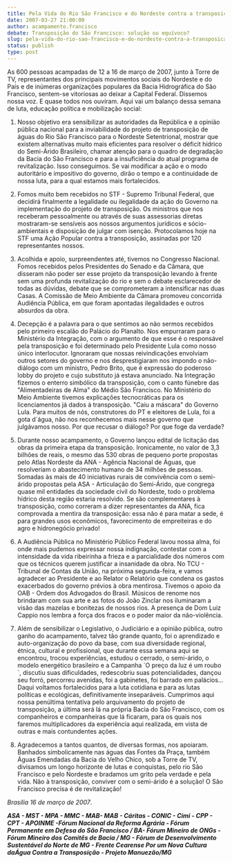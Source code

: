 ```yaml
---
title: Pela Vida do Rio São Francisco e do Nordeste contra a transposição. 
date: 2007-03-27 21:00:00
author: acampamento.francisco
debate: Transposição do São Francisco: solução ou equívoco?  
slug: pela-vida-do-rio-sao-francisco-e-do-nordeste-contra-a-transposicao
status: publish 
type: post
---
```


  
  
As 600 pessoas acampadas de 12 a 16 de março de 2007, junto à Torre de TV, representantes dos principais movimentos sociais do Nordeste e do País e de inúmeras organizações populares da Bacia Hidrográfica do São Francisco, sentem-se vitoriosas ao deixar a Capital Federal. Dissemos nossa voz. E quase todos nos ouviram. Aqui vai um balanço dessa semana de luta, educação política e mobilização social:  
  
  
1. Nosso objetivo era sensibilizar as autoridades da República e a opinião pública nacional para a inviabilidade do projeto de transposição de águas do Rio São Francisco para o Nordeste Setentrional, mostrar que existem alternativas muito mais eficientes para resolver o déficit hídrico do Semi-Árido Brasileiro, chamar atenção para o quadro de degradação da Bacia do São Francisco e para a insuficiência do atual programa de revitalização. Isso conseguimos. Se vai modificar a ação e o modo autoritário e impositivo do governo, dirão o tempo e a continuidade de nossa luta, para a qual estamos mais fortalecidos.  
  
  
2. Fomos muito bem recebidos no STF - Supremo Tribunal Federal, que decidirá finalmente a legalidade ou ilegalidade da ação do Governo na implementação do projeto de transposição. Os ministros que nos receberam pessoalmente ou através de suas assessorias diretas mostraram-se sensíveis aos nossos argumentos jurídicos e sócio-ambientais e disposição de julgar com isenção. Protocolamos hoje na STF uma Ação Popular contra a transposição, assinadas por 120 representantes nossos.   
  
  
3. Acolhida e apoio, surpreendentes até, tivemos no Congresso Nacional. Fomos recebidos pelos Presidentes do Senado e da Câmara, que disseram não poder ser esse projeto da transposição levando à frente sem uma profunda revitalização do rio e sem o debate esclarecedor de todas as dúvidas, debate que se comprometeram a intensificar nas duas Casas. A Comissão de Meio Ambiente da Câmara promoveu concorrida Audiência Pública, em que foram apontadas ilegalidades e outros absurdos da obra.  
  
  
4. Decepção é a palavra para o que sentimos ao não sermos recebidos pelo primeiro escalão do Palácio do Planalto. Nos empurraram para o Ministério da Integração, com o argumento de que esse é o responsável pela transposição e foi determinado pelo Presidente Lula como nosso único interlocutor. Ignoraram que nossas reivindicações envolviam outros setores do governo e nos desprestigiaram nos impondo o não-diálogo com um ministro, Pedro Brito, que é expressão do poderoso lobby do projeto e cujo substituto já estava anunciado. Na Integração fizemos o enterro simbólico da transposição, com o canto fúnebre das "Alimentadeiras de Alma" do Médio São Francisco. No Ministério do Meio Ambiente tivemos explicações tecnocráticas para os licenciamentos já dados à transposição. "Caiu a máscara" do Governo Lula. Para muitos de nós, construtores do PT e eleitores de Lula, foi a gota d´água, não nos reconhecemos mais nesse governo que julgávamos nosso. Por que recusar o diálogo? Por que foge da verdade?  
  
  
5. Durante nosso acampamento, o Governo lançou edital de licitação das obras da primeira etapa da transposição. Ironicamente, no valor de 3,3 bilhões de reais, o mesmo das 530 obras de pequeno porte propostas pelo Atlas Nordeste da ANA - Agência Nacional de Águas, que resolveriam o abastecimento humano de 34 milhões de pessoas. Somadas às mais de 40 iniciativas rurais de convivência com o semi-árido propostas pela ASA - Articulação do Semi-Árido, que congrega quase mil entidades da sociedade civil do Nordeste, todo o problema hídrico desta região estaria resolvido. Se são complementares à transposição, como correram a dizer representantes da ANA, fica comprovada a mentira da transposição: essa não é para matar a sede, é para grandes usos econômicos, favorecimento de empreiteiras e do agro e hidronegócio privado!   
  
  
6. A Audiência Pública no Ministério Público Federal lavou nossa alma, foi onde mais pudemos expressar nossa indignação, contestar com a intensidade da vida ribeirinha a frieza e a parcialidade dos números com que os técnicos querem justificar a insanidade da obra. No TCU - Tribunal de Contas da União, na próxima segunda-feira, e vamos agradecer ao Presidente e ao Relator o Relatório que condena os gastos exacerbados do governo prévios à obra mentirosa. Tivemos o apoio da OAB - Ordem dos Advogados do Brasil. Músicos de renome nos brindaram com sua arte e as fotos do João Zinclar nos iluminaram a visão das mazelas e bonitezas de nossos rios. A presença de Dom Luiz Cappio nos lembra a força dos fracos e o poder maior da não-violência.   
  
  
7. Além de sensibilizar o Legislativo, o Judiciário e a opinião pública, outro ganho do acampamento, talvez tão grande quanto, foi o aprendizado e auto-organização do povo da base, com sua diversidade regional, étnica, cultural e profissional, que durante essa semana aqui se encontrou, trocou experiências, estudou o cerrado, o semi-árido, o modelo energético brasileiro e a Campanha ´O preço da luz é um roubo´, discutiu suas dificuldades, redescobriu suas potencialidades, dançou seu forró, percorreu avenidas, foi a gabinetes, foi barrado em palácios... Daqui voltamos fortalecidos para a luta cotidiana e para as lutas políticas e ecológicas, definitivamente inseparáveis. Cumprimos aqui nossa penúltima tentativa pelo arquivamento do projeto de transposição, a última será lá na própria Bacia do São Francisco, com os companheiros e companheiras que lá ficaram, para os quais nos faremos multiplicadores da experiência aqui realizada, em vista de outras e mais contundentes ações.  
  
  
8. Agradecemos a tantos quantos, de diversas formas, nos apoiaram. Banhados simbolicamente nas águas das Fontes da Praça, também Águas Emendadas da Bacia do Velho Chico, sob a Torre de TV, divisamos um longo horizonte de lutas e conquistas, pelo rio São Francisco e pelo Nordeste e bradamos um grito pela verdade e pela vida. Não à transposição, conviver com o semi-árido é a solução! O São Francisco precisa é de revitalização!  
  
  
*Brasília 16 de março de 2007*.  
  
  
***ASA - MST - MPA - MMC - MAB- MAB - Cáritas - CONIC - Cimi - CPP - CPT - APOINME -Fórum Nacional da Reforma Agrária - Fórum Permanente em Defesa do São Francisco / BA- Fórum Mineiro de ONGs - Fórum Mineiro dos Comitês de Bacia / MG - Fórum de Desenvolvimento Sustentável do Norte de MG - Frente Cearense Por um Nova Cultura daÁgua Contra a Transposição - Projeto Manuezão/MG***
